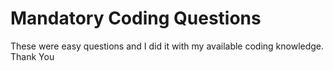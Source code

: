 # Mandatory Coding Questions

These were easy questions and I did it with my available coding knowledge.
Thank You
